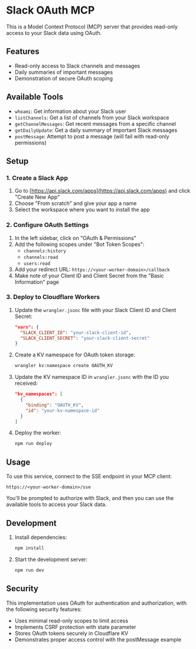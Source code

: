 # Slack OAuth MCP

This is a Model Context Protocol (MCP) server that provides read-only access to your Slack data using OAuth.

## Features

- Read-only access to Slack channels and messages
- Daily summaries of important messages
- Demonstration of secure OAuth scoping

## Available Tools

- `whoami`: Get information about your Slack user
- `listChannels`: Get a list of channels from your Slack workspace
- `getChannelMessages`: Get recent messages from a specific channel
- `getDailyUpdate`: Get a daily summary of important Slack messages
- `postMessage`: Attempt to post a message (will fail with read-only permissions)

## Setup

### 1. Create a Slack App

1. Go to [https://api.slack.com/apps](https://api.slack.com/apps) and click "Create New App"
2. Choose "From scratch" and give your app a name
3. Select the workspace where you want to install the app

### 2. Configure OAuth Settings

1. In the left sidebar, click on "OAuth & Permissions"
2. Add the following scopes under "Bot Token Scopes":
   - `channels:history`
   - `channels:read`
   - `users:read`
3. Add your redirect URL: `https://<your-worker-domain>/callback`
4. Make note of your Client ID and Client Secret from the "Basic Information" page

### 3. Deploy to Cloudflare Workers

1. Update the `wrangler.jsonc` file with your Slack Client ID and Client Secret:
   ```json
   "vars": {
     "SLACK_CLIENT_ID": "your-slack-client-id",
     "SLACK_CLIENT_SECRET": "your-slack-client-secret"
   }
   ```

2. Create a KV namespace for OAuth token storage:
   ```bash
   wrangler kv:namespace create OAUTH_KV
   ```

3. Update the KV namespace ID in `wrangler.jsonc` with the ID you received:
   ```json
   "kv_namespaces": [
     {
       "binding": "OAUTH_KV",
       "id": "your-kv-namespace-id"
     }
   ]
   ```

4. Deploy the worker:
   ```bash
   npm run deploy
   ```

## Usage

To use this service, connect to the SSE endpoint in your MCP client:

```
https://<your-worker-domain>/sse
```

You'll be prompted to authorize with Slack, and then you can use the available tools to access your Slack data.

## Development

1. Install dependencies:
   ```bash
   npm install
   ```

2. Start the development server:
   ```bash
   npm run dev
   ```

## Security

This implementation uses OAuth for authentication and authorization, with the following security features:

- Uses minimal read-only scopes to limit access
- Implements CSRF protection with state parameter
- Stores OAuth tokens securely in Cloudflare KV
- Demonstrates proper access control with the postMessage example